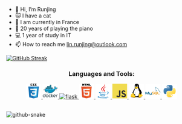 - 👋 Hi, I’m Runjing
- 🐱 I have a cat
- 🌱 I am currently in France
- 🎹 20 years of playing the piano
- 💻 1 year of study in IT
- 📫 How to reach me lin.runjing@outlook.com

[![GitHub Streak](https://streak-stats.demolab.com?user=LIN-Runjing&theme=gruvbox-duo&exclude_days=Sun)](https://git.io/streak-stats)


<h3 align="center">Languages and Tools:</h3>
<p align="center"> <a href="https://www.w3schools.com/css/" target="_blank" rel="noreferrer"> <img src="https://raw.githubusercontent.com/devicons/devicon/master/icons/css3/css3-original-wordmark.svg" alt="css3" width="40" height="40"/> </a> <a href="https://www.docker.com/" target="_blank" rel="noreferrer"> <img src="https://raw.githubusercontent.com/devicons/devicon/master/icons/docker/docker-original-wordmark.svg" alt="docker" width="40" height="40"/> </a> <a href="https://flask.palletsprojects.com/" target="_blank" rel="noreferrer"> <img src="https://www.vectorlogo.zone/logos/pocoo_flask/pocoo_flask-icon.svg" alt="flask" width="40" height="40"/> </a> <a href="https://www.w3.org/html/" target="_blank" rel="noreferrer"> <img src="https://raw.githubusercontent.com/devicons/devicon/master/icons/html5/html5-original-wordmark.svg" alt="html5" width="40" height="40"/> </a> <a href="https://www.java.com" target="_blank" rel="noreferrer"> <img src="https://raw.githubusercontent.com/devicons/devicon/master/icons/java/java-original.svg" alt="java" width="40" height="40"/> </a> <a href="https://developer.mozilla.org/en-US/docs/Web/JavaScript" target="_blank" rel="noreferrer"> <img src="https://raw.githubusercontent.com/devicons/devicon/master/icons/javascript/javascript-original.svg" alt="javascript" width="40" height="40"/> </a> <a href="https://www.linux.org/" target="_blank" rel="noreferrer"> <img src="https://raw.githubusercontent.com/devicons/devicon/master/icons/linux/linux-original.svg" alt="linux" width="40" height="40"/> </a> <a href="https://www.mysql.com/" target="_blank" rel="noreferrer"> <img src="https://raw.githubusercontent.com/devicons/devicon/master/icons/mysql/mysql-original-wordmark.svg" alt="mysql" width="40" height="40"/> </a> <a href="https://www.python.org" target="_blank" rel="noreferrer"> <img src="https://raw.githubusercontent.com/devicons/devicon/master/icons/python/python-original.svg" alt="python" width="40" height="40"/> </a> </p>
<br>


<picture>
  <source media="(prefers-color-scheme: dark)" srcset="https://raw.githubusercontent.com/LIN-Runjing/LIN-Runjing/output/github-snake-dark.svg" />
  <source media="(prefers-color-scheme: light)" srcset="https://raw.githubusercontent.com/LIN-Runjing/LIN-Runjing/output/github-snake.svg" />
  <img alt="github-snake" src="https://raw.githubusercontent.com/LIN-Runjing/pLIN-Runjing/output/github-snake.svg" />
</picture>
